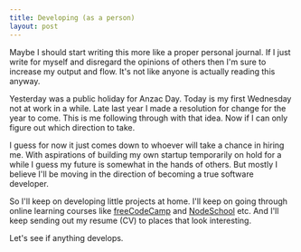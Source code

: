 ```yaml
---
title: Developing (as a person)
layout: post
---
```


Maybe I should start writing this more like a proper personal journal. If I just write for myself and disregard the opinions of others then I'm sure to increase my output and flow. It's not like anyone is actually reading this anyway.

Yesterday was a public holiday for Anzac Day. Today is my first Wednesday not at work in a while. Late last year I made a resolution for change for the year to come. This is me following through with that idea. Now if I can only figure out which direction to take.

I guess for now it just comes down to whoever will take a chance in hiring me. With aspirations of building my own startup temporarily on hold for a while I guess my future is somewhat in the hands of others. But mostly I believe I'll be moving in the direction of becoming a true software developer.

So I'll keep on developing little projects at home. I'll keep on going through online learning courses like [freeCodeCamp](http://www.freecodecamp.com) and [NodeSchool](http://nodeschool.io/) etc. And I'll keep sending out my resume (CV) to places that look interesting.

Let's see if anything develops.